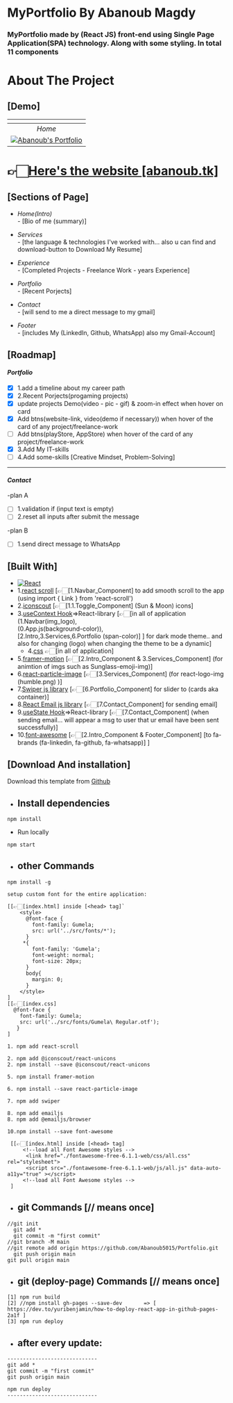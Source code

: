 
# MyPortfolio By Abanoub Magdy

### MyPortfolio made by (React JS) front-end using Single Page Application(SPA) technology. Along with some styling. In total 11 components 

# About The Project 
## [Demo]
| [![]()]() |  
|:---:|
| *Home*  |
| [![Abanoub's Portfolio](https://user-images.githubusercontent.com/82307701/191863213-94f8be92-19b5-451d-a5f4-84805a2b8d8a.png)](http://abanoub.tk/)

# 👉🏻[Here's the website [abanoub.tk]](http://abanoub.tk/)

## [Sections of Page]

* *Home(Intro)* <br/> - [Bio of me (summary)]

* *Services* <br/> - [the language & technologies I've worked with... also u can find and download-button to Download My Resume]

* *Experience* <br/> - [Completed Projects - Freelance Work - years Experience]

* *Portfolio* <br/> - [Recent Porjects]

* *Contact* <br/> - [will send to me a direct message to my gmail]

* *Footer* <br/> - [includes My (LinkedIn, Github, WhatsApp) also my Gmail-Account]


<!-- ROADMAP -->
## [Roadmap]

#### *Portfolio*
- [x]  1.add a timeline about my career path
- [x]  2.Recent Porjects(progaming projects)
  - [x] update projects Demo(video - pic - gif) & zoom-in effect when hover on card
  - [x] Add btns(website-link, video(demo if necessary)) when hover of the card of any project/freelance-work
  - [ ] Add btns(playStore, AppStore) when hover of the card of any project/freelance-work
- [x]  3.Add My IT-skills  
- [ ]  4.Add some-skills [Creative Mindset, Problem-Solving]
----
 #### *Contact*
-plan A
- [ ]  1.validation if (input text is empty)
- [ ]  2.reset all inputs after submit the message

-plan B
<br/>
- [ ]  1.send direct message to WhatsApp


## [Built With]

* [![React][React.js]][React-url]
* 1.[react scroll] [👉🏻[1.Navbar_Component] to add smooth scroll to the app (using import { Link } from 'react-scroll')
* 2.[iconscout] [👉🏻[1.1.Toggle_Component] (Sun & Moon) icons]
* 3.[useContext Hook]=>React-library [👉🏻[in all of application
   <br> (1.Navbar(img_logo),
   <br> (0.App.js(background-color)),
   <br> [2.Intro,3.Services,6.Portfolio (span-color)] ] for dark mode theme.. and also for changing (logo) when changing the theme to be a dynamic] 
  * 4.[css] 👉🏻[in all of application]
* 5.[framer-motion] [👉🏻[2.Intro_Component & 3.Services_Component] (for animtion of imgs such as Sunglass-emoji-img)]
* 6.[react-particle-image] [👉🏻[3.Services_Component] (for react-logo-img (humble.png) )]
* 7.[Swiper js library]  [👉🏻[6.Portfolio_Component] for slider to (cards aka container)]
* 8.[React Email js library] [👉🏻[7.Contact_Component] for sending email]
* 9.[useState Hook]=>React-library [👉🏻[7.Contact_Component] (when sending email... will appear a msg to user that ur email have been sent successfully)] 
* 10.[font-awesome] [👉🏻[2.Intro_Component & Footer_Component] [to fa-brands (fa-linkedin, fa-github, fa-whatsapp)] ]



## [Download And installation]

Download this template from [Github](https://github.com/Abanoub5015/Portfolio/archive/refs/heads/main.zip)

* ## Install dependencies
```
npm install
```
* Run locally
```
npm start
```



* ## other Commands
```
npm install -g
```  

```
setup custom font for the entire application:

[[👉🏻[index.html] inside [<head> tag]`
    <style>
      @font-face {
        font-family: Gumela;
        src: url('../src/fonts/*');
      }
     *{
        font-family: 'Gumela';
        font-weight: normal;
        font-size: 20px;
      }
      body{
        margin: 0;
      }
    </style>
]
[[👉🏻[index.css]
  @font-face {
    font-family: Gumela;
    src: url('../src/fonts/Gumela\ Regular.otf');
   }
]
```

```
1. npm add react-scroll  
```

```
2. npm add @iconscout/react-unicons
2. npm install --save @iconscout/react-unicons
```

```
5. npm install framer-motion 
```

```
6. npm install --save react-particle-image  
```

```
7. npm add swiper
```

```
8. npm add emailjs
8. npm add @emailjs/browser
```

```
10.npm install --save font-awesome

 [[👉🏻[index.html] inside [<head> tag]
     <!--load all Font Awesome styles -->
      <link href="./fontawesome-free-6.1.1-web/css/all.css" rel="stylesheet">
      <script src="./fontawesome-free-6.1.1-web/js/all.js" data-auto-a11y="true" ></script>
     <!--load all Font Awesome styles -->
 ]
```




* ## git Commands [// means once]
```
//git init
  git add *
  git commit -m "first commit"
//git branch -M main
//git remote add origin https://github.com/Abanoub5015/Portfolio.git
  git push origin main
git pull origin main 
```

* ## git (deploy-page) Commands [// means once]
```
[1] npm run build  
[2] //npm install gh-pages --save-dev       => [ https://dev.to/yuribenjamin/how-to-deploy-react-app-in-github-pages-2a1f ]
[3] npm run deploy
```


* ## after every update:
```
-----------------------------
git add *
git commit -m "first commit"
git push origin main

npm run deploy
-----------------------------
```



[React.js]: https://img.shields.io/badge/React-20232A?style=for-the-badge&logo=react&logoColor=61DAFB
[React-url]: https://reactjs.org/
[react scroll]: https://www.npmjs.com/package/react-scroll
[iconscout]: https://iconscout.com/unicons/explore/line#_=_
[useContext Hook]: https://reactjs.org/docs/context.html#examples
[css]: https://www.w3schools.com/css/
[framer-motion]: https://www.framer.com/docs/animation/#overview
[react-particle-image]: https://www.npmjs.com/package/react-particle-image
[Swiper js library]: https://swiperjs.com/demos
[React Email js library]: https://www.emailjs.com/docs/examples/reactjs/
[useState Hook]: https://reactjs.org/docs/hooks-state.html
[font-awesome]:https://fontawesome.com/search?q=linkedin&s=brands

